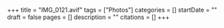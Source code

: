 +++
title = "IMG_0121.avif"
tags = ["Photos"]
categories = []
startDate = ""
draft = false
pages = []
description = ""
citations = []
+++
